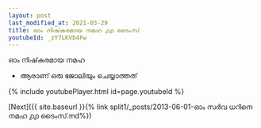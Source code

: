 ```yaml
---
layout: post
last_modified_at: 2021-03-29
title: ഓം നിഷ്‌കരമായ നമഹ ൧൧ ടൈംസ്
youtubeId: _zY7LKVb4Fw
---
```

 
 
 ഓം നിഷ്‌കരമായ നമഹ 
 
 -  ആരാണ് ഒരു ജോലിയും ചെയ്യാത്തത് 
 
  
 
  
 
 
 
 
 
 


{% include youtubePlayer.html id=page.youtubeId %}
 
[Next]({{ site.baseurl }}{% link  split1/_posts/2013-06-01-ഓം സർവ ധറിനെ നമഹ ൧൧ ടൈംസ്.md%})
 

